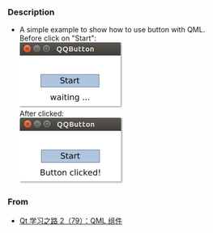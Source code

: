 ### Description
* A simple example to show how to use button with QML.    
Before click on "Start":  
![wait](wait.PNG)  
After clicked:  
![clicked](clicked.PNG)  

### From  
* [Qt 学习之路 2（79）：QML 组件](https://www.devbean.net/2014/01/qt-study-road-2-qml-component/)
